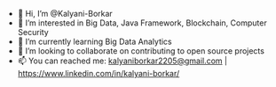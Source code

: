 - 👋 Hi, I’m @Kalyani-Borkar
- 👀 I’m interested in Big Data, Java Framework, Blockchain, Computer Security
- 🌱 I’m currently learning Big Data Analytics
- 💞️ I’m looking to collaborate on contributing to open source projects
- 📫 You can reached me: kalyaniborkar2205@gmail.com | https://www.linkedin.com/in/kalyani-borkar/
